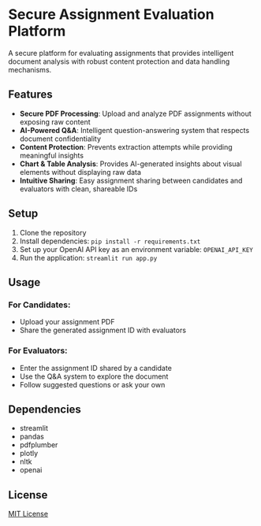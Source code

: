 # Secure Assignment Evaluation Platform

A secure platform for evaluating assignments that provides intelligent document analysis with robust content protection and data handling mechanisms.

## Features

- **Secure PDF Processing**: Upload and analyze PDF assignments without exposing raw content
- **AI-Powered Q&A**: Intelligent question-answering system that respects document confidentiality
- **Content Protection**: Prevents extraction attempts while providing meaningful insights
- **Chart & Table Analysis**: Provides AI-generated insights about visual elements without displaying raw data
- **Intuitive Sharing**: Easy assignment sharing between candidates and evaluators with clean, shareable IDs

## Setup

1. Clone the repository
2. Install dependencies: `pip install -r requirements.txt`
3. Set up your OpenAI API key as an environment variable: `OPENAI_API_KEY`
4. Run the application: `streamlit run app.py`

## Usage

### For Candidates:
- Upload your assignment PDF
- Share the generated assignment ID with evaluators

### For Evaluators:
- Enter the assignment ID shared by a candidate
- Use the Q&A system to explore the document
- Follow suggested questions or ask your own

## Dependencies

- streamlit
- pandas
- pdfplumber
- plotly
- nltk
- openai

## License

[MIT License](LICENSE)